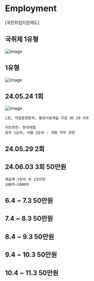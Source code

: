 # Employment
[국민취업지원제도] 
## 국취제 1유형
![image](https://github.com/chihyeonwon/Employment/assets/58906858/130ae309-0145-4bc9-81b6-6414f339beab)
## 1유형
![image](https://github.com/chihyeonwon/Employment/assets/58906858/e3901bbf-92cb-4403-af72-d3e84e1ec93e)
## 24.05.24 1회
![image](https://github.com/chihyeonwon/Employment/assets/58906858/b6cf34d5-87e4-40ae-aa09-3fc82adad0af)
```
L형, 직업훈련탐색, 통장사본제출 다음 05.29 이후

지인추천- 현대제철
원주 1순위, 서울 2순위 : 개발 직무 관련 
```
## 24.05.29 2회

## 24.06.03 3회 50만원
```
매출액 1천억 위 1조미만
100억~1000억
```
## 6.4 ~ 7.3 50만원

## 7.4 ~ 8.3 50만원

## 8.4 ~ 9.3 50만원

## 9.4 ~ 10.3 50만원

## 10.4 ~ 11.3 50만원
